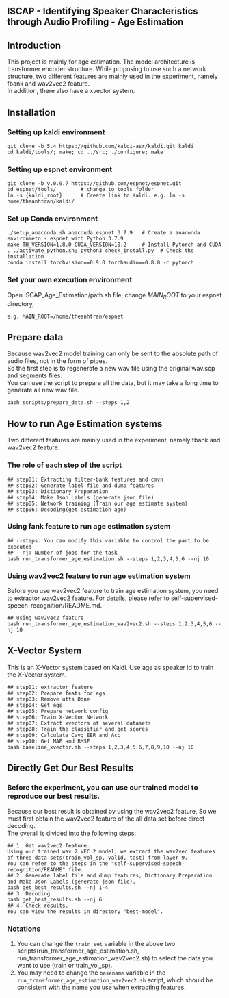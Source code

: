 ## ISCAP - Identifying Speaker Characteristics through Audio Profiling - Age Estimation

## Introduction
This project is mainly for age estimation. The model architecture is transformer encoder structure.
While proposing to use such a network structure, two different features are mainly used in the experiment, namely fbank and wav2vec2 feature.\
In addition, there also have a xvector system.

## Installation
### Setting up kaldi environment
```
git clone -b 5.4 https://github.com/kaldi-asr/kaldi.git kaldi
cd kaldi/tools/; make; cd ../src; ./configure; make
```
### Setting up espnet environment
```
git clone -b v.0.9.7 https://github.com/espnet/espnet.git
cd espnet/tools/        # change to tools folder
ln -s {kaldi_root}      # Create link to Kaldi. e.g. ln -s home/theanhtran/kaldi/
```
### Set up Conda environment
```
./setup_anaconda.sh anaconda espnet 3.7.9   # Create a anaconda environmetn - espnet with Python 3.7.9
make TH_VERSION=1.8.0 CUDA_VERSION=10.2     # Install Pytorch and CUDA
. ./activate_python.sh; python3 check_install.py  # Check the installation
conda install torchvision==0.9.0 torchaudio==0.8.0 -c pytorch
```
### Set your own execution environment
Open ISCAP_Age_Estimation/path.sh file, change $MAIN_ROOT$ to your espnet directory, 
```
e.g. MAIN_ROOT=/home/theanhtran/espnet
```
## Prepare data
Because wav2vec2 model training can only be sent to the absolute path of audio files, not in the form of pipes.\
So the first step is to regenerate a new wav file using the original wav.scp and segments files.\
You can use the script to prepare all the data, but it may take a long time to generate all new wav file.

 ```
 bash scripts/prepare_data.sh --steps 1,2
 ```

## How to run Age Estimation systems
Two different features are mainly used in the experiment, namely fbank and wav2vec2 feature.

### The role of each step of the script
```
## step01: Extracting filter-bank features and cmvn
## step02: Generate label file and dump features
## step03: Dictionary Preparation
## step04: Make Json Labels (generate json file)
## step05: Network training (Train our age estimate system)
## step06: Decoding(get estimation age)
```

### Using fank feature to run age estimation system
```
## --steps: You can modify this variable to control the part to be executed
## --nj: Number of jobs for the task
bash run_transformer_age_estimation.sh --steps 1,2,3,4,5,6 --nj 10
```

### Using wav2vec2 feature to run age estimation system
Before you use wav2vec2 feature to train age estimation system, you need to extractor wav2vec2 feature.
For details, please refer to self-supervised-speech-recognition/README.md.

```
## using wav2vec2 feature
bash run_transformer_age_estimation_wav2vec2.sh --steps 1,2,3,4,5,6 --nj 10
```

## X-Vector System
This is an X-Vector system based on Kaldi.
Use age as speaker id to train the X-Vector system.
```
## step01: extractor feature
## step02: Prepare feats for egs
## step03: Remove utts Done
## step04: Get egs
## step05: Prepare network config
## step06: Train X-Vector Network
## step07: Extract xvectors of several datasets
## step08: Train the classifier and get scores
## step09: Calculate Cavg EER and Acc
## step10: Get MAE and RMSE 
bash baseline_xvector.sh --steps 1,2,3,4,5,6,7,8,9,10 --nj 10
```

## Directly Get Our Best Results
### Before the experiment, you can use our trained model to reproduce our best results.
Because our best result is obtained by using the wav2vec2 feature, So we must first obtain the wav2vec2 feature of the all data set before direct decoding.\
The overall is divided into the following steps:
```
## 1. Get wav2vec2 feature.
Using our trained wav 2 VEC 2 model, we extract the wav2vec features of three data sets(train_vol_sp, valid, test) from layer 9.
You can refer to the steps in the "self-supervised-speech-recognition/README" file.
## 2. Generate label file and dump features, Dictionary Preparation and Make Json Labels (generate json file).
bash get_best_results.sh --nj 1-4
## 3. Decoding 
bash get_best_results.sh --nj 6
## 4. Check results.
You can view the results in directory "best-model".
```


### Notations
1. You can change the ```train_set``` variable in the above two scripts(run_transformer_age_estimation.sh, run_transformer_age_estimation_wav2vec2.sh) to select the data you want to use (train or train_vol_sp).
2. You may need to change the ```basename``` variable in the ```run_transformer_age_estimation_wav2vec2.sh``` script, which should be consistent with the name you use when extracting features.


